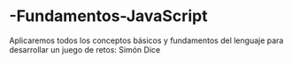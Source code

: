 # -Fundamentos-JavaScript
Aplicaremos todos los conceptos básicos y fundamentos del lenguaje para desarrollar un juego de retos: Simón Dice

